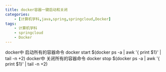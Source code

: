 ```yaml
---
title: docker容器一键启动和关闭
categories:
    - [计算机学科,java,spring,springcloud,Docker]
tags:
    - 计算机学科
    - springcloud
    - Docker
---
```


docker中 启动所有的容器命令
docker start $(docker ps -a | awk '{ print $1}' | tail -n +2)
docker中    关闭所有的容器命令
docker stop $(docker ps -a | awk '{ print $1}' | tail -n +2)